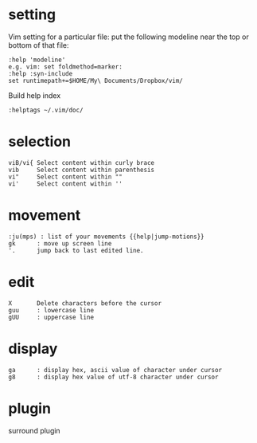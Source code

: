 # setting
Vim setting for a particular file:
put the following modeline near the top or bottom of that file:

    :help 'modeline'
    e.g. vim: set foldmethod=marker:
    :help :syn-include
    set runtimepath+=$HOME/My\ Documents/Dropbox/vim/

Build help index

    :helptags ~/.vim/doc/

# selection 

    viB/vi{ Select content within curly brace
    vib     Select content within parenthesis
    vi"     Select content within ""
    vi'     Select content within ''

# movement

    :ju(mps) : list of your movements {{help|jump-motions}}
    gk      : move up screen line
    '.      jump back to last edited line.

# edit

    X  	    Delete characters before the cursor
    guu     : lowercase line
    gUU     : uppercase line

# display

    ga      : display hex, ascii value of character under cursor
    g8      : display hex value of utf-8 character under cursor

# plugin
surround plugin

